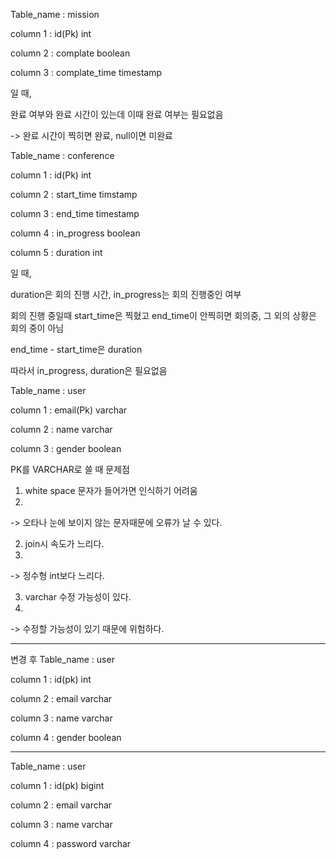 Table_name : mission

column 1 : id(Pk) int

column 2 : complate boolean

column 3 : complate_time timestamp


일 때,

완료 여부와 완료 시간이 있는데 이때 완료 여부는 필요없음

-> 완료 시간이 찍히면 완료, null이면 미완료


Table_name : conference

column 1 : id(Pk) int

column 2 : start_time timstamp

column 3 : end_time timestamp

column 4 : in_progress boolean

column 5 : duration int



일 때,

duration은 회의 진행 시간, in_progress는 회의 진행중인 여부

회의 진행 중일때 start_time은 찍혔고 end_time이 안찍히면 회의중, 그 외의 상황은 회의 중이 아님

end_time - start_time은 duration

따라서 in_progress, duration은 필요없음



Table_name : user

column 1 : email(Pk) varchar

column 2 : name varchar

column 3 : gender boolean



PK를 VARCHAR로 쓸 때 문제점

01. white space 문자가 들어가면 인식하기 어려움
2. 
 -> 오타나 눈에 보이지 않는 문자때문에 오류가 날 수 있다.
 
02. join시 속도가 느리다.
3. 
 -> 정수형 int보다 느리다.
 
03. varchar 수정 가능성이 있다.
4. 
 -> 수정할 가능성이 있기 때문에 위험하다.
 
 
 
 ---
 
 
 변경 후
Table_name : user

column 1 : id(pk) int

column 2 : email varchar

column 3 : name varchar

column 4 : gender boolean

 
 ---
 
Table_name : user

column 1 : id(pk) bigint

column 2 : email varchar

column 3 : name varchar

column 4 : password varchar



